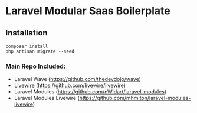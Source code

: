 # Laravel Modular Saas Boilerplate

## Installation
```
composer install
php artisan migrate --seed
```

### Main Repo Included:
- Laravel Wave (https://github.com/thedevdojo/wave)
- Livewire (https://github.com/livewire/livewire)
- Laravel Modules (https://github.com/nWidart/laravel-modules)
- Laravel Modules Livewire (https://github.com/mhmiton/laravel-modules-livewire)
